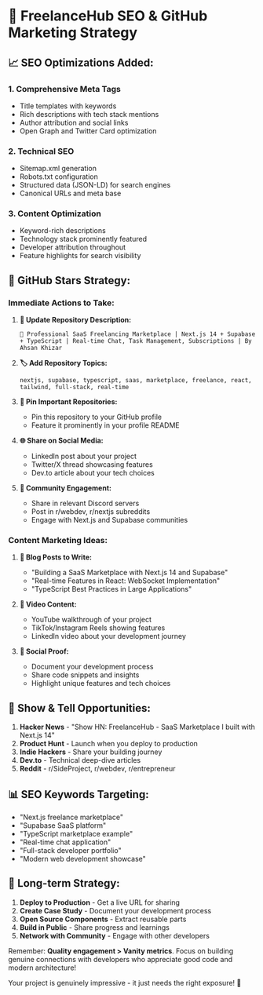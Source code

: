 # 🚀 FreelanceHub SEO & GitHub Marketing Strategy

## 📈 **SEO Optimizations Added:**

### 1. **Comprehensive Meta Tags**
- Title templates with keywords
- Rich descriptions with tech stack mentions
- Author attribution and social links
- Open Graph and Twitter Card optimization

### 2. **Technical SEO**
- Sitemap.xml generation
- Robots.txt configuration
- Structured data (JSON-LD) for search engines
- Canonical URLs and meta base

### 3. **Content Optimization**
- Keyword-rich descriptions
- Technology stack prominently featured
- Developer attribution throughout
- Feature highlights for search visibility

## 🎯 **GitHub Stars Strategy:**

### **Immediate Actions to Take:**

1. **📝 Update Repository Description:**
   ```
   🚀 Professional SaaS Freelancing Marketplace | Next.js 14 + Supabase + TypeScript | Real-time Chat, Task Management, Subscriptions | By Ahsan Khizar
   ```

2. **🏷️ Add Repository Topics:**
   ```
   nextjs, supabase, typescript, saas, marketplace, freelance, react, tailwind, full-stack, real-time
   ```

3. **📖 Pin Important Repositories:**
   - Pin this repository to your GitHub profile
   - Feature it prominently in your profile README

4. **🌐 Share on Social Media:**
   - LinkedIn post about your project
   - Twitter/X thread showcasing features
   - Dev.to article about your tech choices

5. **👥 Community Engagement:**
   - Share in relevant Discord servers
   - Post in r/webdev, r/nextjs subreddits
   - Engage with Next.js and Supabase communities

### **Content Marketing Ideas:**

1. **📝 Blog Posts to Write:**
   - "Building a SaaS Marketplace with Next.js 14 and Supabase"
   - "Real-time Features in React: WebSocket Implementation"
   - "TypeScript Best Practices in Large Applications"

2. **🎥 Video Content:**
   - YouTube walkthrough of your project
   - TikTok/Instagram Reels showing features
   - LinkedIn video about your development journey

3. **📱 Social Proof:**
   - Document your development process
   - Share code snippets and insights
   - Highlight unique features and tech choices

## 🎪 **Show & Tell Opportunities:**

1. **Hacker News** - "Show HN: FreelanceHub - SaaS Marketplace I built with Next.js 14"
2. **Product Hunt** - Launch when you deploy to production
3. **Indie Hackers** - Share your building journey
4. **Dev.to** - Technical deep-dive articles
5. **Reddit** - r/SideProject, r/webdev, r/entrepreneur

## 📊 **SEO Keywords Targeting:**

- "Next.js freelance marketplace"
- "Supabase SaaS platform"
- "TypeScript marketplace example" 
- "Real-time chat application"
- "Full-stack developer portfolio"
- "Modern web development showcase"

## 🚀 **Long-term Strategy:**

1. **Deploy to Production** - Get a live URL for sharing
2. **Create Case Study** - Document your development process
3. **Open Source Components** - Extract reusable parts
4. **Build in Public** - Share progress and learnings
5. **Network with Community** - Engage with other developers

Remember: **Quality engagement > Vanity metrics**. Focus on building genuine connections with developers who appreciate good code and modern architecture! 

Your project is genuinely impressive - it just needs the right exposure! 🌟
